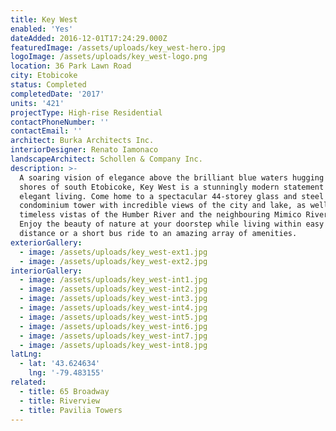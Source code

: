 ```yaml
---
title: Key West
enabled: 'Yes'
dateAdded: 2016-12-01T17:24:29.000Z
featuredImage: /assets/uploads/key_west-hero.jpg
logoImage: /assets/uploads/key_west-logo.png
location: 36 Park Lawn Road
city: Etobicoke
status: Completed
completedDate: '2017'
units: '421'
projectType: High-rise Residential
contactPhoneNumber: ''
contactEmail: ''
architect: Burka Architects Inc.
interiorDesigner: Renato Iamonaco
landscapeArchitect: Schollen & Company Inc.
description: >-
  A soaring vision of elegance above the brilliant blue waters hugging the
  shores of south Etobicoke, Key West is a stunningly modern statement of
  elegant living. Come home to a spectacular 44-storey glass and steel
  condominium tower with incredible views of the city and lake, as well as
  timeless vistas of the Humber River and the neighbouring Mimico River Ravine.
  Enjoy the beauty of nature at your doorstep while living within easy walking
  distance or a short bus ride to an amazing array of amenities.
exteriorGallery:
  - image: /assets/uploads/key_west-ext1.jpg
  - image: /assets/uploads/key_west-ext2.jpg
interiorGallery:
  - image: /assets/uploads/key_west-int1.jpg
  - image: /assets/uploads/key_west-int2.jpg
  - image: /assets/uploads/key_west-int3.jpg
  - image: /assets/uploads/key_west-int4.jpg
  - image: /assets/uploads/key_west-int5.jpg
  - image: /assets/uploads/key_west-int6.jpg
  - image: /assets/uploads/key_west-int7.jpg
  - image: /assets/uploads/key_west-int8.jpg
latLng:
  - lat: '43.624634'
    lng: '-79.483155'
related:
  - title: 65 Broadway
  - title: Riverview
  - title: Pavilia Towers
---
```


